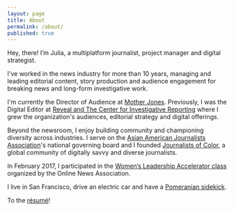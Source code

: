 ```yaml
---
layout: page
title: About
permalink: /about/
published: true
---
```




Hey, there! I’m Julia, a multiplatform journalist, project manager and digital strategist. 

I've worked in the news industry for more than 10 years, managing and leading editorial content, story production and audience engagement for breaking news and long-form investigative work.

I'm currently the Director of Audience at [Mother Jones](http://www.motherjones.com/). Previously, I was the Digital Editor at [Reveal and The Center for Investigative Reporting](https://www.revealnews.org/) where I grew the organization's audiences, editorial strategy and digital offerings. 

Beyond the newsroom, I enjoy building community and championing diversity across industries. I serve on the [Asian American Journalists Association](http://www.aaja.org/)'s national governing board and I founded [Journalists of Color](https://journalistsofcolor.us/), a global community of digitally savvy and diverse journalists. 

In February 2017, I participated in the [Women’s Leadership Accelerator class](https://journalists.org/programs/womens-leadership-accelerator/2017-class/) organized by the Online News Association.

I live in San Francisco, drive an electric car and have a [Pomeranian sidekick](https://www.instagram.com/p/9jjoFmzRBz/?taken-by=juliachanb).

To the [résumé](/resume/)!
